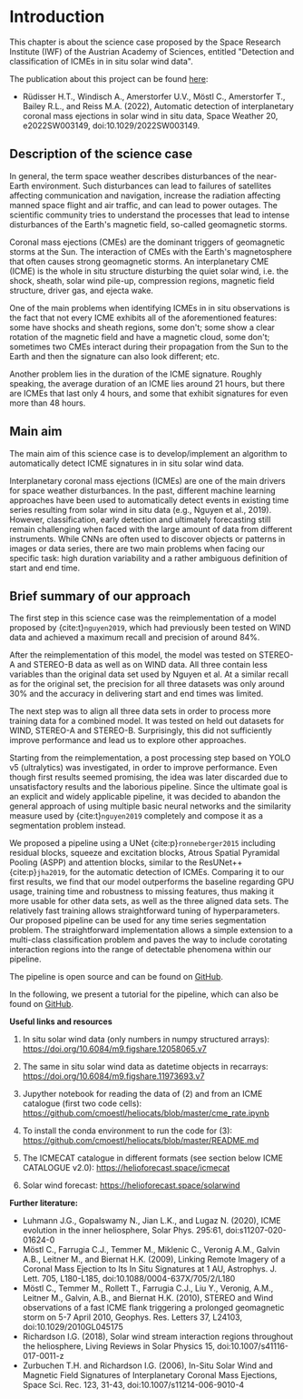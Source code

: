 # Introduction

This chapter is about the science case proposed by the Space Research Institute (IWF) of the Austrian Academy of Sciences, entitled "Detection and classification of ICMEs in in situ solar wind data".

The publication about this project can be found [here](https://doi.org/10.1029/2022SW003149):

*  Rüdisser H.T., Windisch A., Amerstorfer U.V., Möstl C., Amerstorfer T., Bailey R.L., and Reiss M.A. (2022), Automatic detection of interplanetary coronal mass ejections in solar wind in situ data, Space Weather 20, e2022SW003149, doi:10.1029/2022SW003149.

## Description of the science case

In general, the term space weather describes disturbances of the near-Earth environment. Such disturbances can lead to failures of satellites affecting communication and navigation, increase the radiation affecting manned space flight and air traffic, and can lead to power outages. The scientific community tries to understand the processes that lead to intense disturbances of the Earth's magnetic field, so-called geomagnetic storms.

Coronal mass ejections (CMEs) are the dominant triggers of geomagnetic storms at the Sun. The interaction of CMEs with the Earth's magnetosphere that often causes strong geomagnetic storms. An interplanetary CME (ICME) is the whole in situ structure disturbing the quiet solar wind, i.e. the shock, sheath, solar wind pile-up, compression regions, magnetic field structure, driver gas, and ejecta wake.

One of the main problems when identifying ICMEs in in situ observations is the fact that not every ICME exhibits all of the aforementioned features: some have shocks and sheath regions, some don't; some show a clear rotation of the magnetic field and have a magnetic cloud, some don't; sometimes two CMEs interact during their propagation from the Sun to the Earth and then the signature can also look different; etc.

Another problem lies in the duration of the ICME signature. Roughly speaking, the average duration of an ICME lies around 21 hours, but there are ICMEs that last only 4 hours, and some that exhibit signatures for even more than 48 hours.

## Main aim

The main aim of this science case is to develop/implement an algorithm to automatically detect ICME signatures in in situ solar wind data.

Interplanetary coronal mass ejections (ICMEs) are one of the main drivers for space weather disturbances. In the past, different machine learning approaches have been used to automatically detect events in existing time series resulting from solar wind in situ data (e.g., Nguyen et al., 2019). However, classification, early detection and ultimately forecasting still remain challenging when faced with the large amount of data from different instruments. While CNNs are often used to discover objects or patterns in images or data series, there are two main problems when facing our specific task: high duration variability and a rather ambiguous definition of start and end time.

## Brief summary of our approach

The first step in this science case was the reimplementation of a model proposed by {cite:t}`nguyen2019`, which had previously been tested on WIND data and achieved a maximum recall and precision of around 84%.

After the reimplementation of this model, the model was tested on STEREO-A and STEREO-B data as well as on WIND data. All three contain less variables than the original data set used by Nguyen et al. At a similar recall as for the original set, the precision for all three datasets was only around 30% and the accuracy in delivering start and end times was limited.

The next step was to align all three data sets in order to process more training data for a combined model. It was tested on held out datasets for WIND, STEREO-A and STEREO-B. Surprisingly, this did not sufficiently improve performance and lead us to explore other approaches.

Starting from the reimplementation, a post processing step based on YOLO v5 (ultralytics) was investigated, in order to improve performance. Even though first results seemed promising, the idea was later discarded due to unsatisfactory results and the laborious pipeline. Since the ultimate goal is an explicit and widely applicable pipeline, it was decided to abandon the general approach of using multiple basic neural networks and the similarity measure used by {cite:t}`nguyen2019` completely and compose it as a segmentation problem instead.

We proposed a pipeline using a UNet {cite:p}`ronneberger2015` including residual blocks, squeeze and excitation blocks, Atrous Spatial Pyramidal Pooling (ASPP) and attention blocks, similar to the ResUNet++ {cite:p}`jha2019`, for the automatic detection of ICMEs. Comparing it to our first results, we find that our model outperforms the baseline regarding GPU usage, training time and robustness to missing features, thus making it more usable for other data sets, as well as the three aligned data sets. The relatively fast training allows straightforward tuning of hyperparameters. Our proposed pipeline can be used for any time series segmentation problem. The straightforward implementation allows a simple extension to a multi-class classification problem and paves the way to include corotating interaction regions into the range of detectable phenomena within our pipeline.

The pipeline is open source and can be found on [GitHub](https://github.com/epn-ml/IWF-ICMEs).

In the following, we present a tutorial for the pipeline, which can also be found on [GitHub](https://github.com/epn-ml/Tutorial_IWF-ICMEs).


**Useful links and resources**

1. In situ solar wind data (only numbers in numpy structured arrays): https://doi.org/10.6084/m9.figshare.12058065.v7

2. The same in situ solar wind data as datetime objects in recarrays: https://doi.org/10.6084/m9.figshare.11973693.v7

3. Jupyther notebook for reading the data of (2) and from an ICME catalogue (first two code cells): https://github.com/cmoestl/heliocats/blob/master/cme_rate.ipynb

4. To install the conda environment to run the code for (3): https://github.com/cmoestl/heliocats/blob/master/README.md

5. The ICMECAT catalogue in different formats (see section below ICME CATALOGUE v2.0): https://helioforecast.space/icmecat

6. Solar wind forecast: https://helioforecast.space/solarwind

**Further literature:**

*  Luhmann J.G., Gopalswamy N., Jian L.K., and Lugaz N. (2020), ICME evolution in the inner heliosphere, Solar Phys. 295:61, doi:s11207-020-01624-0
*  Möstl C., Farrugia C.J., Temmer M., Miklenic C., Veronig A.M., Galvin A.B., Leitner M., and Biernat H.K. (2009), Linking Remote Imagery of a Coronal Mass Ejection to Its In Situ Signatures at 1 AU,
      Astrophys. J. Lett. 705, L180-L185, doi:10.1088/0004-637X/705/2/L180
*  Möstl C., Temmer M., Rollett T., Farrugia C.J., Liu Y., Veronig, A.M., Leitner M., Galvin, A.B., and Biernat H.K. (2010), STEREO and Wind observations of a fast ICME flank triggering a prolonged geomagnetic storm on 5-7 April 2010, Geophys. Res. Letters 37, L24103, doi:10.1029/2010GL045175
*  Richardson I.G. (2018), Solar wind stream interaction regions throughout the heliosphere, Living Reviews in Solar Physics 15, doi:10.1007/s41116-017-0011-z
*  Zurbuchen T.H. and Richardson I.G. (2006), In-Situ Solar Wind and Magnetic Field Signatures of Interplanetary Coronal Mass Ejections, Space Sci. Rec. 123, 31-43, doi:10.1007/s11214-006-9010-4
